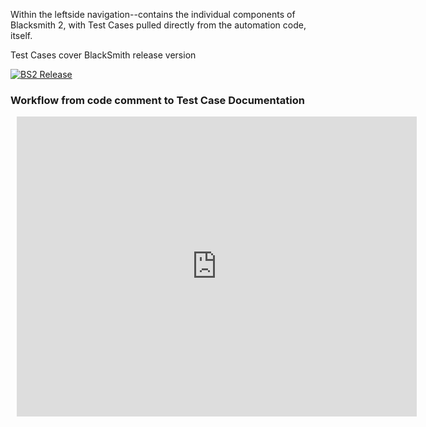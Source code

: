 
Within the leftside navigation--contains the individual components of Blacksmith 2, with Test Cases 
pulled directly from the automation code, itself.

Test Cases cover BlackSmith release version
<!-- all-shields/my-badges:START -->
[![BS2 Release](https://img.shields.io/badge/BS2%20Release-1.7.0-lightgray.svg?style=flat&logo=)](https://github.com/EverFi/product-qa-automation) 
<!-- all-shields/my-badges:END -->

### Workflow from code comment to Test Case Documentation

<div style="width: 640px; height: 480px; margin: 10px; position: relative;"><iframe allowfullscreen frameborder="0" style="width:640px; height:480px" src="https://app.lucidchart.com/documents/embeddedchart/fec47830-4fe1-4dbf-8591-c4d3ea08c865" id="PygjTmLSUN0i"></iframe></div>



